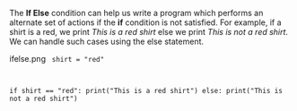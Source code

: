 The **If Else** condition can help us write a program which performs an alternate set of actions if the **if** condition is not satisfied. For example, if a shirt is a red, we print *This is a red shirt* else we print *This is not a red shirt*. We can handle such cases using the else statement.

<image>ifelse.png</image><codeblock language="python" type="lesson">
<code>
shirt = "red"

if shirt == "red":
  print("This is a red shirt")
else:
  print("This is not a red shirt")
</code>
</codeblock>